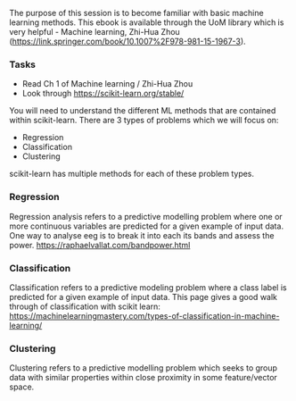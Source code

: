 The purpose of this session is to become familiar with basic machine learning methods.
This ebook is available through the UoM library which is very helpful - Machine learning, Zhi-Hua Zhou (https://link.springer.com/book/10.1007%2F978-981-15-1967-3). 
### Tasks ###
 * Read Ch 1 of Machine learning / Zhi-Hua Zhou
 * Look through https://scikit-learn.org/stable/

You will need to understand the different ML methods that are contained within scikit-learn. 
There are 3 types of problems which we will focus on:
 * Regression
 * Classification
 * Clustering

scikit-learn has multiple methods for each of these problem types. 

### Regression ###
Regression analysis refers to a predictive modelling problem where one or more continuous variables are predicted for a given example of input data.
One way to analyse eeg is to break it into each its bands and assess the power.  https://raphaelvallat.com/bandpower.html

### Classification ###
Classification refers to a predictive modeling problem where a class label is predicted for a given example of input data.
This page gives a good walk through of classification with scikit learn:
    https://machinelearningmastery.com/types-of-classification-in-machine-learning/

### Clustering ###
Clustering refers to a predictive modelling problem which seeks to group data with similar properties within close proximity in some feature/vector space. 







